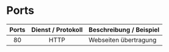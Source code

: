 # Ports

| Ports | Dienst / Protokoll | Beschreibung / Beispiel |
| :---: | :---: | :--- |
| 80 | HTTP | Webseiten übertragung |